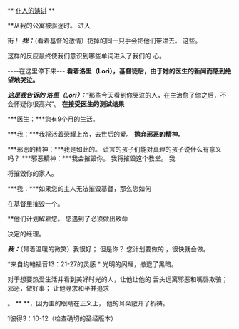 ** <u>仆人的演讲</u> **

**从我的公寓被驱逐时。 进入

街！
***我：***（看着基督的激情）扔掉的同一只手会把他们带进去。 这些。

这样的反应最终使我们意识到哪些单词进入了我们的
心。

----在这里停下来---
**看着洛里（Lori），基督徒后，由于她的医生的新闻而感到绝望地哭泣。**

***这是我告诉的 洛里（Lori）：***“那些今天看到你哭泣的人，在主治愈了你之后，不会怀疑你很高兴”。
**在接受医生的测试结果**

***医生：***您有9个月的生活。

***我：***我将活着荣耀上帝，去世后的爱。
**抛弃邪恶的精神。**

***邪恶的精神：***我是如此的。 谎言的孩子们能对真理的孩子说什么有意义吗？
***邪恶精神：***我会摧毁你。 我将摧毁这个教堂。 我

将摧毁你的家人。

***我：***如果您的主人无法摧毁基督，那么您如何

在基督里摧毁一个。

**他们计划解雇您。 您遇到了必须做出致命

决定的经理。

***我：***（带着温暖的微笑）我很好； 但是你？ 您计划要做的
，很快就会做。

*来自约翰福音13：21-27的灵感 *
光明的闪耀，撤退了黑暗。

对于想要热爱生活并看到美好时光的人，让他让他的
舌头远离邪恶和嘴唇欺骗； 邪恶，做好事； 让他寻求和平并追求

。 ** <sup> </sup> **，因为主的眼睛在正义上，
他的耳朵敞开了祈祷。

1彼得3：10-12（检查确切的圣经版本）




